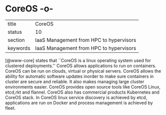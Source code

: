 # CoreOS -o-


|          |                                         |
| -------- | --------------------------------------- |
| title    | CoreOS                                  | 
| status   | 10                                      |
| section  | IaaS Management from HPC to hypervisors |
| keywords | IaaS Management from HPC to hypervisors |


 [@www-core] states that ``CoreOS is a linux operating system used
for clustered deployments.'' CoreOS allows applications to run on
containers. CoreOS can be run on clouds, virtual or physical
servers. CoreOS allows the ability for automatic software updates
inorder to make sure containers in cluster are secure and reliable. It
also makes managing large cluster environments easier. CoreOS provides
open source tools like CoreOS Linux, etcd,rkt and flannel. CoreOS also
has commercial products Kubernetes and CoreOS stack. In CoreOS linux
service discovery is achieved by etcd, applications are run on Docker
and process management is achieved by fleet.

